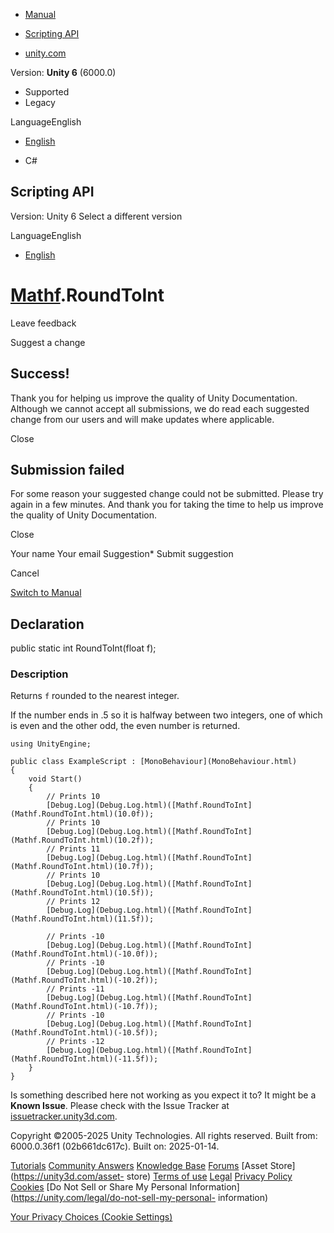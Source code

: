 [ ]()

  * [Manual](../Manual/index.html)
  * [Scripting API](../ScriptReference/index.html)

  * [unity.com](https://unity.com/)

Version: **Unity 6** (6000.0)

  * Supported
  * Legacy

LanguageEnglish

  * [English]()

  * C#

[ ](https://docs.unity3d.com)

## Scripting API

Version: Unity 6 Select a different version

LanguageEnglish

  * [English]()

#  [Mathf](Mathf.html).RoundToInt

Leave feedback

Suggest a change

## Success!

Thank you for helping us improve the quality of Unity Documentation. Although
we cannot accept all submissions, we do read each suggested change from our
users and will make updates where applicable.

Close

## Submission failed

For some reason your suggested change could not be submitted. Please <a>try
again</a> in a few minutes. And thank you for taking the time to help us
improve the quality of Unity Documentation.

Close

Your name Your email Suggestion* Submit suggestion

Cancel

[Switch to Manual](../Manual/class-Mathf.html "Go to Mathf Component in the
Manual")

## Declaration

public static int RoundToInt(float f);

### Description

Returns `f` rounded to the nearest integer.

If the number ends in .5 so it is halfway between two integers, one of which
is even and the other odd, the even number is returned.

    
    
    using UnityEngine;  
      
    public class ExampleScript : [MonoBehaviour](MonoBehaviour.html)
    {
        void Start()
        {
            // Prints 10
            [Debug.Log](Debug.Log.html)([Mathf.RoundToInt](Mathf.RoundToInt.html)(10.0f));
            // Prints 10
            [Debug.Log](Debug.Log.html)([Mathf.RoundToInt](Mathf.RoundToInt.html)(10.2f));
            // Prints 11
            [Debug.Log](Debug.Log.html)([Mathf.RoundToInt](Mathf.RoundToInt.html)(10.7f));
            // Prints 10
            [Debug.Log](Debug.Log.html)([Mathf.RoundToInt](Mathf.RoundToInt.html)(10.5f));
            // Prints 12
            [Debug.Log](Debug.Log.html)([Mathf.RoundToInt](Mathf.RoundToInt.html)(11.5f));  
      
            // Prints -10
            [Debug.Log](Debug.Log.html)([Mathf.RoundToInt](Mathf.RoundToInt.html)(-10.0f));
            // Prints -10
            [Debug.Log](Debug.Log.html)([Mathf.RoundToInt](Mathf.RoundToInt.html)(-10.2f));
            // Prints -11
            [Debug.Log](Debug.Log.html)([Mathf.RoundToInt](Mathf.RoundToInt.html)(-10.7f));
            // Prints -10
            [Debug.Log](Debug.Log.html)([Mathf.RoundToInt](Mathf.RoundToInt.html)(-10.5f));
            // Prints -12
            [Debug.Log](Debug.Log.html)([Mathf.RoundToInt](Mathf.RoundToInt.html)(-11.5f));
        }
    }
    

Is something described here not working as you expect it to? It might be a
**Known Issue**. Please check with the Issue Tracker at
[issuetracker.unity3d.com](https://issuetracker.unity3d.com).

Copyright ©2005-2025 Unity Technologies. All rights reserved. Built from:
6000.0.36f1 (02b661dc617c). Built on: 2025-01-14.

[Tutorials](https://unity3d.com/learn) [Community
Answers](https://answers.unity3d.com) [Knowledge
Base](https://support.unity3d.com/hc/en-us)
[Forums](https://forum.unity3d.com) [Asset Store](https://unity3d.com/asset-
store) [Terms of use](https://docs.unity3d.com/Manual/TermsOfUse.html)
[Legal](https://unity.com/legal) [Privacy
Policy](https://unity.com/legal/privacy-policy)
[Cookies](https://unity.com/legal/cookie-policy) [Do Not Sell or Share My
Personal Information](https://unity.com/legal/do-not-sell-my-personal-
information)

[Your Privacy Choices (Cookie Settings)](javascript:void\(0\);)

